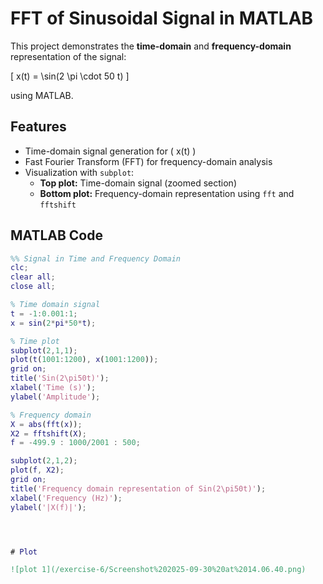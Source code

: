 # FFT of Sinusoidal Signal in MATLAB

This project demonstrates the **time-domain** and **frequency-domain** representation of the signal:

\[
x(t) = \sin(2 \pi \cdot 50 t)
\]

using MATLAB.

## Features
- Time-domain signal generation for \( x(t) \)
- Fast Fourier Transform (FFT) for frequency-domain analysis
- Visualization with `subplot`:
  - **Top plot:** Time-domain signal (zoomed section)
  - **Bottom plot:** Frequency-domain representation using `fft` and `fftshift`

## MATLAB Code

```matlab
%% Signal in Time and Frequency Domain
clc;
clear all;
close all;

% Time domain signal
t = -1:0.001:1;
x = sin(2*pi*50*t);

% Time plot
subplot(2,1,1);
plot(t(1001:1200), x(1001:1200));
grid on;
title('Sin(2\pi50t)');
xlabel('Time (s)');
ylabel('Amplitude');

% Frequency domain
X = abs(fft(x));
X2 = fftshift(X);
f = -499.9 : 1000/2001 : 500;

subplot(2,1,2);
plot(f, X2);
grid on;
title('Frequency domain representation of Sin(2\pi50t)');
xlabel('Frequency (Hz)');
ylabel('|X(f)|');




# Plot

![plot 1](/exercise-6/Screenshot%202025-09-30%20at%2014.06.40.png)